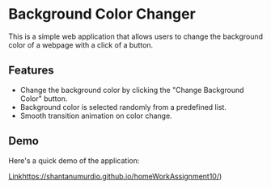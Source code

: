 # Background Color Changer

This is a simple web application that allows users to change the background color of a webpage with a click of a button.

## Features

- Change the background color by clicking the "Change Background Color" button.
- Background color is selected randomly from a predefined list.
- Smooth transition animation on color change.

## Demo

Here's a quick demo of the application:

<!-- ![Demo](demo.gif) -->
[Link](https://shantanumurdio.github.io/homeWorkAssignment10/)https://shantanumurdio.github.io/homeWorkAssignment10/)
